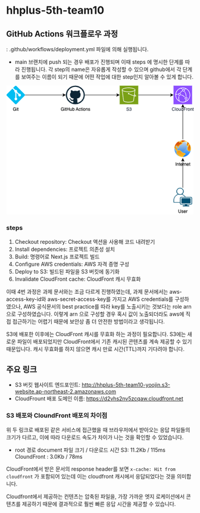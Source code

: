 # hhplus-5th-team10

## GitHub Actions 워크플로우 과정
: .github/workflows/deployment.yml 파일에 의해 실행됩니다.  

- main 브랜치에 push 되는 경우 배포가 진행되며 이때 steps 에 명시한 단계를 따라 진행됩니다. 각 step의 name은 자유롭게 작성할 수 있으며 github에서 각 단계를 보여주는 이름이 되기 때문에 어떤 작업에 대한 step인지 알아볼 수 있게 합니다.

![CI_CD 구성](./CI_CD.drawio.png)


### steps
1. Checkout repository:  Checkout 액션을 사용해 코드 내려받기
2. Install dependencies: 프로젝트 의존성 설치
3. Build: 명령어로 Next.js 프로젝트 빌드
4. Configure AWS credentials: AWS 자격 증명 구성
5. Deploy to S3: 빌드된 파일을 S3 버킷에 동기화
6. Invalidate CloudFront cache: CloudFront 캐시 무효화

이때 4번 과정은 과제 문서와는 조금 다르게 진행하였는데, 과제 문서에서는 aws-access-key-id와 aws-secret-access-key를 가지고 AWS credentials를 구성하였으나, AWS 공식문서의 best practice를 따라 key를 노출시키는 것보다는 role arn으로 구성하였습니다. 이렇게 arn 으로 구성할 경우 혹시 값이 노출되더라도 aws에 직접 접근하기는 어렵기 때문에 보안상 좀 더 안전한 방법이라고 생각됩니다. 

S3에 배포한 이후에는 CloudFront 캐시를 무효화 하는 과정이 필요합니다. S3에는 새로운 파일이 배포되었지만 CloudFront에서 기존 캐시된 콘텐츠를 계속 제공할 수 있기 때문입니다. 캐시 무효화를 하지 않으면 캐시 만료 시간(TTL)까지 기다려야 합니다. 


## 주요 링크
- S3 버킷 웹사이트 엔드포인트: http://hhplus-5th-team10-yoojin.s3-website.ap-northeast-2.amazonaws.com
- CloudFrount 배포 도메인 이름: https://d2vhs2nv5zcqaw.cloudfront.net


### S3 배포와 CloundFront 배포의 차이점 
위 두 링크로 배포된 같은 서비스에 접근했을 때 브라우저에서 받아오는 응답 파일들의 크기가 다르고, 이에 따라 다운로드 속도가 차이가 나는 것을 확인할 수 있었습니다. 

- root 경로 document 파일 크기 / 다운로드 시간
S3: 11.2Kb / 115ms
CloundFront : 3.0Kb / 78ms

CloudFront에서 받은 문서의 response header를 보면 
``` x-cache: Hit from cloudfront ``` 
가 포함되어 있는데 이는 cloudfront 캐시에서 응답되었다는 것을 의미합니다. 

Cloudfront에서 제공하는 컨텐츠는 압축된 파일을, 가장 가까운 엣지 로케이션에서 콘텐츠를 제공하기 때문에 결과적으로 훨씬 빠른 응답 시간을 제공할 수 있습니다. 
